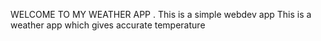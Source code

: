 WELCOME TO MY WEATHER APP . This is a simple webdev app
This is a weather app which gives accurate temperature